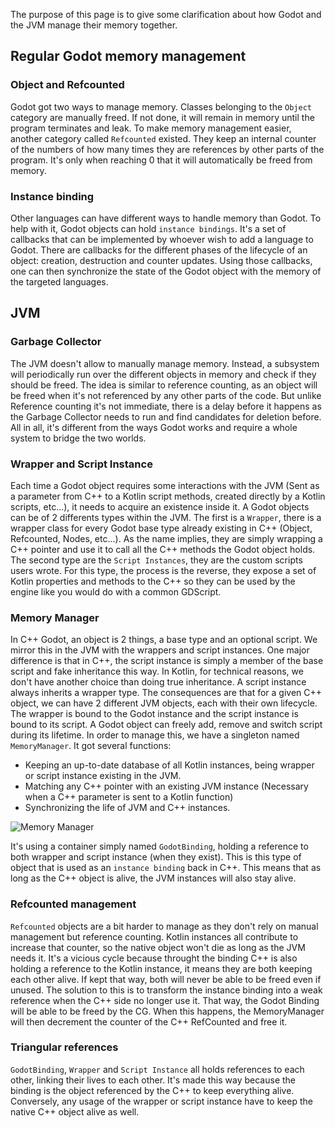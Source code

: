 The purpose of this page is to give some clarification about how Godot and the JVM manage their memory together. 

## Regular Godot memory management
### Object and Refcounted
Godot got two ways to manage memory. Classes belonging to the `Object` category are manually freed. If not done, it will remain in memory until the program terminates and leak. To make memory management easier, another category called `Refcounted` existed. They keep an internal counter of the numbers of how many times they are references by other parts of the program. It's only when reaching 0 that it will automatically be freed from memory.

### Instance binding
Other languages can have different ways to handle memory than Godot. To help with it, Godot objects can hold `instance bindings`.  It's a set of callbacks that can be implemented by whoever wish to add a language to Godot. There are callbacks for the different phases of the lifecycle of an object: creation, destruction and counter updates. Using those callbacks, one can then synchronize the state of the Godot object with the memory of the targeted languages.

## JVM
### Garbage Collector
The JVM doesn't allow to manually manage memory. Instead, a subsystem will periodically run over the different objects in memory and check if they should be freed. The idea is similar to reference counting, as an object will be freed when it's not referenced by any other parts of the code. But unlike Reference counting it's not immediate, there is a delay before it happens as the Garbage Collector needs to run and find candidates for deletion before. All in all, it's different from the ways Godot works and require a whole system to bridge the two worlds. 

### Wrapper and Script Instance
Each time a Godot object requires some interactions with the JVM (Sent as a parameter from C++ to a Kotlin script methods, created directly by a Kotlin scripts, etc...), it needs to acquire an existence inside it. A Godot objects can be of 2 differents types within the JVM. The first is a `Wrapper`, there is a wrapper class for every Godot base type already existing in C++ (Object, Refcounted, Nodes, etc...). As the name implies, they are simply wrapping a C++ pointer and use it to call all the C++ methods the Godot object holds. The second type are the `Script Instances`, they are the custom scripts users wrote. For this type, the process is the reverse, they expose a set of Kotlin properties and methods to the C++ so they can be used by the engine like you would do with a common GDScript.

### Memory Manager
In C++ Godot, an object is 2 things, a base type and an optional script. We mirror this in the JVM with the wrappers and script instances. One major difference is that in C++, the script instance is simply a member of the base script and fake inheritance this way. In Kotlin, for technical reasons, we don't have another choice than doing true inheritance. A script instance always inherits a wrapper type. The consequences are that for a given C++ object, we can have 2 different JVM objects, each with their own lifecycle. The wrapper is bound to the Godot instance and the script instance is bound to its script. A Godot object can freely add, remove and switch script during its lifetime. In order to manage this, we have a singleton named `MemoryManager`. It got several functions:

-  Keeping an up-to-date database of all Kotlin instances, being wrapper or script instance existing in the JVM.
-  Matching any C++ pointer with an existing JVM instance (Necessary when a C++ parameter is sent to a Kotlin function)
-  Synchronizing the life of JVM and C++ instances.

![Memory Manager](../../assets/img/memory_manager.png)

It's using a container simply named `GodotBinding`, holding a reference to both wrapper and script instance (when they exist). This is this type of object that is used as an `instance binding` back in C++. This means that as long as the C++ object is alive, the JVM instances will also stay alive.

### Refcounted management
`Refcounted` objects are a bit harder to manage as they don't rely on manual management but reference counting. Kotlin instances all contribute to increase that counter, so the native object won't die as long as the JVM needs it. It's a vicious cycle because throught the binding C++ is also holding a reference to the Kotlin instance, it means they are both keeping each other alive. If kept that way, both will never be able to be freed even if unused. The solution to this is to transform the instance binding into a weak reference when the C++ side no longer use it. That way, the Godot Binding will be able to be freed by the CG. When this happens, the MemoryManager will then decrement the counter of the C++ RefCounted and free it.

### Triangular references
`GodotBinding`, `Wrapper` and `Script Instance` all holds references to each other, linking their lives to each other. It's made this way because the binding is the object referenced by the C++ to keep everything alive. Conversely, any usage of the wrapper or script instance have to keep the native C++ object alive as well. 